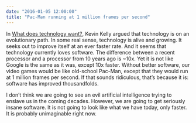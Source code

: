 ```yaml
---
date: "2016-01-05 12:00:00"
title: "Pac-Man running at 1 million frames per second"
---
```




In [What does technology want?](https://www.amazon.com/What-Technology-Wants-Kevin-Kelly/dp/0143120174), Kevin Kelly argued that technology is on an evolutionary path. In some real sense, technology is alive and growing. It seeks out to improve itself at an ever faster rate. And it seems that technology currently loves software.
The difference between a recent processor and a processor from 10 years ago is ~10x. Yet it is not like Google is the same as it was, except 10x faster. Without better software, our video games would be like old-school Pac-Man, except that they would run at 1 million frames per second. If that sounds ridiculous, that&rsquo;s because it is: software has improved thousandfolds.

I don&rsquo;t think we are going to see an evil artificial intelligence trying to enslave us in the coming decades. However, we are going to get seriously insane software. It is not going to look like what we have today, only faster. It is probably unimaginable right now.

